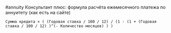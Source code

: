 #annuity
Консультант плюс: формула расчёта ежемесячного платежа по аннуитету (как есть на сайте)
```
Сумма кредита × ( (Годовая ставка / 100 / 12) / (1 - (1 + (Годовая ставка / 100 / 12) )^(- Количество месяцев) ) )
```